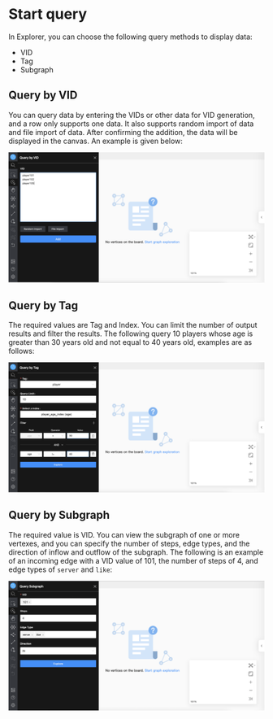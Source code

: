 # Start query

In Explorer, you can choose the following query methods to display data:

- VID
- Tag
- Subgraph

## Query by VID

You can query data by entering the VIDs or other data for VID generation, and a row only supports one data. It also supports random import of data and file import of data. After confirming the addition, the data will be displayed in the canvas. An example is given below:

![VID](../figs/ex-ug-009.png)


## Query by Tag

The required values are Tag and Index. You can limit the number of output results and filter the results. The following query 10 players whose age is greater than 30 years old and not equal to 40 years old, examples are as follows:

![Tag](../figs/ex-ug-011.png)

## Query by Subgraph

The required value is VID. You can view the subgraph of one or more vertexes, and you can specify the number of steps, edge types, and the direction of inflow and outflow of the subgraph. The following is an example of an incoming edge with a VID value of 101, the number of steps of 4, and edge types of `server` and `like`:

![Query](../figs/ex-ug-012.png)